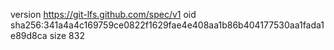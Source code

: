 version https://git-lfs.github.com/spec/v1
oid sha256:341a4a4c169759ce0822f1629fae4e408aa1b86b404177530aa1fada1e89d8ca
size 832
